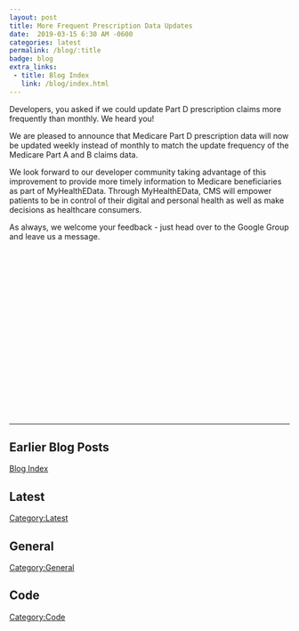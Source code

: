 ```yaml
---
layout: post
title: More Frequent Prescription Data Updates
date:  2019-03-15 6:30 AM -0600
categories: latest
permalink: /blog/:title
badge: blog
extra_links:
 - title: Blog Index
   link: /blog/index.html
---
```


Developers, you asked if we could update Part D prescription claims more frequently than monthly. We heard you!

We are pleased to announce that Medicare Part D prescription data will now be updated weekly instead of monthly to match the update frequency of the Medicare Part A and B claims data. 

We look forward to our developer community taking advantage of this improvement to provide more timely information to Medicare beneficiaries as part of MyHealthEData. Through MyHealthEData, CMS will empower patients to be in control of their digital and personal health as well as make decisions as healthcare consumers.

As always, we welcome your feedback - just head over to the Google Group and leave us a message.

<!-- Whitespace -->
<div style="height: 300px"></div>

---
## Earlier Blog Posts

[Blog Index](/blog/)

## Latest
[Category:Latest](/blog/category/latest.html)

## General
[Category:General](/blog/category/general.html)

## Code
[Category:Code](/blog/category/code.html)
